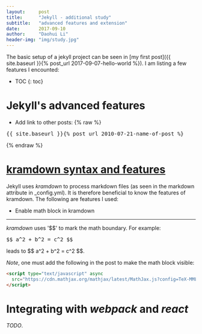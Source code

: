```yaml
---
layout:     post
title:      "Jekyll - additional study"
subtitle:   "advanced features and extension"
date:       2017-09-10
author:     "Daohui Li"
header-img: "img/study.jpg"
---
```


The basic setup of a jekyll project can be seen in [my first post]({{ site.baseurl }}{% post_url 2017-09-07-hello-world %}). I am listing a few features I encounted:

* TOC
{: toc}


# Jekyll's advanced features

* Add link to other posts:
{% raw %}
<pre>{{ site.baseurl }}{% post_url 2010-07-21-name-of-post %}</pre>
{% endraw %}

# [kramdown syntax and features](https://kramdown.gettalong.org/syntax.html)

Jekyll uses *kramdown* to process markdown files (as seen in the markdown attribute in _config.yml). It is therefore beneficial to know the features of kramdown. The following are features I used:

* Enable math block in kramdown
---------------

*kramdown* uses '$$' to mark the math boundary. For example: 
<pre>$$ a^2 + b^2 = c^2 $$</pre> leads to $$ a^2 + b^2 = c^2 $$.

*Note*, one must add the following in the post to make the math block visible:
~~~ html
<script type="text/javascript" async
  src="https://cdn.mathjax.org/mathjax/latest/MathJax.js?config=TeX-MML-AM_CHTML">
</script>
~~~

# Integrating with _webpack_ and _react_


*TODO*.

<script type="text/javascript" async
  src="https://cdn.mathjax.org/mathjax/latest/MathJax.js?config=TeX-MML-AM_CHTML">
</script>
